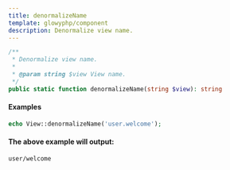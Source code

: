 ```yaml
---
title: denormalizeName
template: glowyphp/component
description: Denormalize view name.
---
```


```php
/**
 * Denormalize view name.
 *
 * @param string $view View name.
 */
public static function denormalizeName(string $view): string
```

#### Examples

```php
echo View::denormalizeName('user.welcome');
```

#### The above example will output:

```text
user/welcome
```